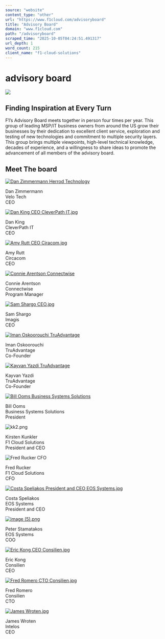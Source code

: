 ```yaml
---
source: "website"
content_type: "other"
url: "https://www.f1cloud.com/advisoryboard"
title: "Advisory Board"
domain: "www.f1cloud.com"
path: "/advisoryboard"
scraped_time: "2025-10-05T04:24:51.491317"
url_depth: 1
word_count: 215
client_name: "f1-cloud-solutions"
---
```


# advisory board

![](https://static.wixstatic.com/media/b1d4ba_deb5716341f54f52b3bc47cfcca83fef~mv2.jpg/v1/fill/w_600,h_541,al_c,q_80,usm_0.66_1.00_0.01,enc_avif,quality_auto/b1d4ba_deb5716341f54f52b3bc47cfcca83fef~mv2.jpg)

## Finding Inspiration at Every Turn

F1’s Advisory Board meets together in person four times per year. This group of leading MSP/IT business owners from around the US grow their businesses by their dedication to excellent client service, exploration and testing of new technologies and commitment to multiple security layers. This group brings multiple viewpoints, high-level technical knowledge, decades of experience, and a willingness to share ideas to promote the advancement of all members of the advisory board.

## Meet The board

[![ Dan Zimmermann Herrod Technology](https://static.wixstatic.com/media/b1d4ba_fe982ba90fb94681a9cff83cc6393363~mv2.jpg/v1/fill/w_113,h_141,al_c,lg_1,q_80,enc_avif,quality_auto/Dan%20Zimmerman.jpg)](https://velo-tech.com/)

Dan Zimmermann  
Velo Tech  
CEO

[![Dan King CEO CleverPath IT.jpg](https://static.wixstatic.com/media/b1d4ba_3be29089a100498faad72a48e404b52f~mv2.jpg/v1/fill/w_113,h_141,al_c,q_80,usm_0.66_1.00_0.01,enc_avif,quality_auto/Dan%20King%20CEO%20CleverPath%20IT.jpg)](https://cleverpathit.com/)

Dan King  
CleverPath IT  
CEO

[![Amy Rutt CEO Ciracom.jpg](https://static.wixstatic.com/media/b1d4ba_10aaddef09b844b4afcfd429cf54d580~mv2.jpg/v1/crop/x_79,y_0,w_641,h_800/fill/w_113,h_141,al_c,q_80,usm_0.66_1.00_0.01,enc_avif,quality_auto/Amy%20Rutt%20CEO%20Ciracom.jpg)](https://www.ciracomcloud.com/)

Amy Rutt  
Circacom  
CEO

[![Connie Arentson Connectwise](https://static.wixstatic.com/media/b1d4ba_eaae0c81b2714c01ae58bab0b660d64c~mv2.jpg/v1/fill/w_113,h_141,al_c,q_80,usm_0.66_1.00_0.01,enc_avif,quality_auto/connie-arentson.jpg)](https://www.connectwise.com/)

Connie Arentson  
Connectwise  
Program Manager

[![Sam Shargo CEO.jpg](https://static.wixstatic.com/media/b1d4ba_75bdbfecf3704544b2c15b2da0c97ffc~mv2.jpg/v1/fill/w_113,h_141,al_c,q_80,usm_0.66_1.00_0.01,enc_avif,quality_auto/Sam%20Shargo%20CEO.jpg)](https://imagisit.com/)

Sam Shargo  
Imagis  
CEO

[![Iman Oskoorouchi TruAdvantage](https://static.wixstatic.com/media/b1d4ba_79190f8d0cd74f3b9c58819385fd132f~mv2.jpg/v1/fill/w_113,h_141,al_c,lg_1,q_80,enc_avif,quality_auto/Iman%20Oskoorouchi.jpg)](https://www.truadvantage.com/)

Iman Oskoorouchi  
TruAdvantage  
Co-Founder

[![Kayvan Yazdi TruAdvantage](https://static.wixstatic.com/media/b1d4ba_d55125954c9742299e1defb1659bdf52~mv2.jpg/v1/fill/w_113,h_141,al_c,lg_1,q_80,enc_avif,quality_auto/Kayvan%20Yazdi.jpg)](https://www.truadvantage.com/)

Kayvan Yazdi  
TruAdvantage  
Co-Founder

[![Bill Ooms Business Systems Solutions](https://static.wixstatic.com/media/b1d4ba_69c15981cbf44449b3aed23ede2a060b~mv2.jpg/v1/fill/w_113,h_141,al_c,q_80,usm_0.66_1.00_0.01,enc_avif,quality_auto/bill%20ooms.jpg)](https://www.bssconsulting.com/)

Bill Ooms  
Business Systems Solutions  
President

![kk2.png](https://static.wixstatic.com/media/b1d4ba_35087bd9731d468ab993720e009bcc54~mv2.png/v1/fill/w_113,h_141,al_c,q_85,usm_0.66_1.00_0.01,enc_avif,quality_auto/kk2.png)

Kirsten Kunkler  
F1 Cloud Solutions  
President and CEO

![Fred Rucker CFO](https://static.wixstatic.com/media/b1d4ba_973dae9655a14d83865ef349d1c87a1c~mv2.jpg/v1/fill/w_113,h_141,al_c,q_80,usm_0.66_1.00_0.01,enc_avif,quality_auto/Fred%20Rucker%20CFO%20and%20Lover%20to%20CEO%20F1.jpg)

Fred Rucker  
F1 Cloud Solutions  
CFO

[![Costa Speliakos President and CEO EOS Systems.jpg](https://static.wixstatic.com/media/b1d4ba_7460fbc88a6c4ae58487c541f9510e0a~mv2.jpg/v1/fill/w_113,h_141,al_c,q_80,usm_0.66_1.00_0.01,enc_avif,quality_auto/Costa%20Speliakos%20President%20and%20CEO%20EOS%20Systems.jpg)](https://www.eos-systems.com/)

Costa Speliakos  
EOS Systems  
President and CEO

[![image (5).png](https://static.wixstatic.com/media/b1d4ba_c704ca24801340e790be7841db2daaad~mv2.png/v1/fill/w_113,h_141,al_c,q_85,usm_0.66_1.00_0.01,enc_avif,quality_auto/image%20(5).png)](https://www.eos-systems.com/)

Peter Stamatakos  
EOS Systems  
COO

[![Eric Kong CEO Consilien.jpg](https://static.wixstatic.com/media/b1d4ba_79edba6298484574aa40d74884fa9228~mv2.jpg/v1/fill/w_113,h_141,al_c,q_80,usm_0.66_1.00_0.01,enc_avif,quality_auto/Eric%20Kong%20CEO%20Consilien.jpg)](https://consilien.com/)

Eric Kong  
Consilien  
CEO

[![Fred Romero CTO Consilien.jpg](https://static.wixstatic.com/media/b1d4ba_cf72e6ac1b2a401eb0178c90a8b99dbb~mv2.jpg/v1/fill/w_113,h_141,al_c,q_80,usm_0.66_1.00_0.01,enc_avif,quality_auto/Fred%20Romero%20CTO%20Consilien.jpg)](https://consilien.com/)

Fred Romero  
Consilien  
CTO

[![James Wroten.jpg](https://static.wixstatic.com/media/b1d4ba_19b76ff4737d4d098c13643a0da8c6c0~mv2.jpg/v1/fill/w_113,h_141,al_c,q_80,usm_0.66_1.00_0.01,enc_avif,quality_auto/James%20Wroten.jpg)](https://intelos.com/)

James Wroten  
Intelos  
CEO